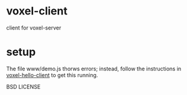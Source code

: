 # voxel-client

client for voxel-server

# setup

The file www/demo.js thorws errors; instead, follow the instructions in [voxel-hello-client](https://github.com/chrisekelley/voxel-hello-client) to get this running.

BSD LICENSE